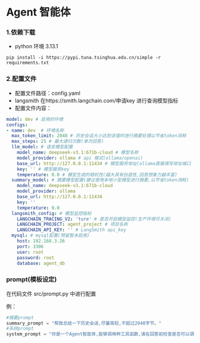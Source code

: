 # Agent 智能体


### 1.依赖下载
- python 环境 3.13.1

``` shell
pip install -i https://pypi.tuna.tsinghua.edu.cn/simple -r requirements.txt
```


### 2.配置文件
- 配置文件路径：config.yaml
- langsmith 在https://smith.langchain.com/申请key 进行查询模型指标
- 配置文件内容：
```yaml
model: dev # 启用的环境
configs:
- name: dev  # 环境名称
  max_token_limit: 2048 # 历史会话大小达到该值时进行摘要处理以节省token消耗
  max_steps: 25 # 最大递归次数(单次回答)
  llm_model: # 语言模型配置
    model_name: deepseek-v3.1:671b-cloud # 模型名称
    model_provider: ollama # api 格式(ollama/openai)
    base_url: http://127.0.0.1:11434 # 模型服务地址(ollama直接填写地址端口 openai需要详细到具体路由/v1)
    key: '' # 模型服务key
    temperature: 0.0 # 模型生成的随机性(越大具有创造性,回答想象力越丰富)
  summary_model: # 摘要模型配置(建议使用本地小型模型进行摘要,以节省token消耗)
    model_name: deepseek-v3.1:671b-cloud
    model_provider: ollama
    base_url: http://127.0.0.1:11434
    key: ''
    temperature: 0.0
  langsmith_config: # 模型监控指标
    LANGCHAIN_TRACING_V2: 'ture' # 是否开启模型监控(生产环境可关闭)
    LANGCHAIN_PROJECT: agent_project # 项目名称
    LANGCHAIN_API_KEY: '' # LangSmith api_key
  mysql: # mysql配置(预留暂未启用)
    host: 192.168.3.26
    port: 3306
    user: root
    password: root
    database: agent_db

```

### prompt(模板设定)
在代码文件 src/prompt.py 中进行配置

例：
``` python
#摘要prompt
summary_prompt = "帮我总结一下历史会话,尽量简短,不超过2048字节。"
#系统prompt
system_prompt = "你是一个Agent智能体,能够调用种工具函数,请在回答前检查是否可以调用MCP函数。"
```